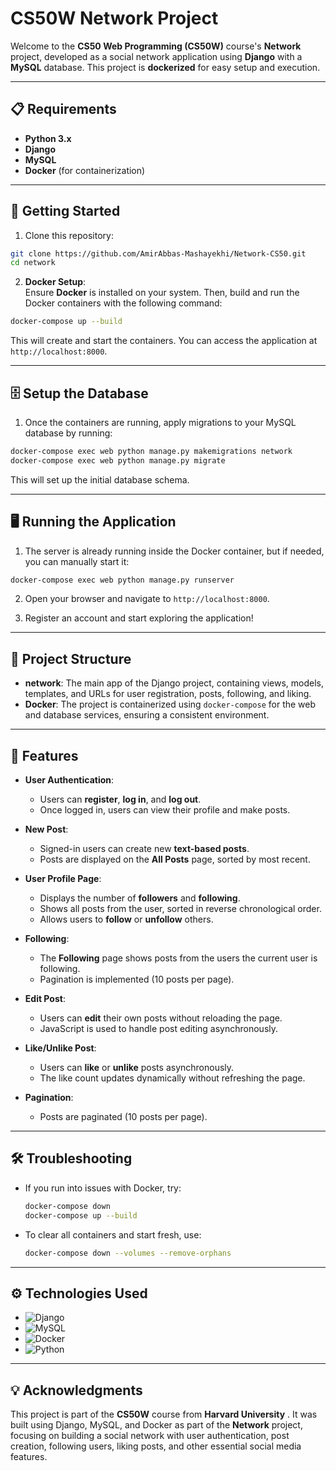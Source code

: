 # CS50W Network Project

Welcome to the **CS50 Web Programming (CS50W)** course's **Network** project, developed as a social network application using **Django** with a **MySQL** database. This project is **dockerized** for easy setup and execution.

---

## 📋 Requirements

- **Python 3.x**
- **Django**
- **MySQL**
- **Docker** (for containerization)

---

## 🚀 Getting Started

1. Clone this repository:

```bash
git clone https://github.com/AmirAbbas-Mashayekhi/Network-CS50.git
cd network
```

2. **Docker Setup**:  
   Ensure **Docker** is installed on your system. Then, build and run the Docker containers with the following command:

```bash
docker-compose up --build
```

This will create and start the containers. You can access the application at `http://localhost:8000`.

---

## 🗄️ Setup the Database

1. Once the containers are running, apply migrations to your MySQL database by running:

```bash
docker-compose exec web python manage.py makemigrations network
docker-compose exec web python manage.py migrate
```

This will set up the initial database schema.

---

## 🖥️ Running the Application

1. The server is already running inside the Docker container, but if needed, you can manually start it:

```bash
docker-compose exec web python manage.py runserver
```

2. Open your browser and navigate to `http://localhost:8000`.

3. Register an account and start exploring the application!

---

## 📂 Project Structure

- **network**: The main app of the Django project, containing views, models, templates, and URLs for user registration, posts, following, and liking.
- **Docker**: The project is containerized using `docker-compose` for the web and database services, ensuring a consistent environment.

---

## 🌟 Features

- **User Authentication**:

  - Users can **register**, **log in**, and **log out**.
  - Once logged in, users can view their profile and make posts.

- **New Post**:

  - Signed-in users can create new **text-based posts**.
  - Posts are displayed on the **All Posts** page, sorted by most recent.

- **User Profile Page**:

  - Displays the number of **followers** and **following**.
  - Shows all posts from the user, sorted in reverse chronological order.
  - Allows users to **follow** or **unfollow** others.

- **Following**:

  - The **Following** page shows posts from the users the current user is following.
  - Pagination is implemented (10 posts per page).

- **Edit Post**:

  - Users can **edit** their own posts without reloading the page.
  - JavaScript is used to handle post editing asynchronously.

- **Like/Unlike Post**:

  - Users can **like** or **unlike** posts asynchronously.
  - The like count updates dynamically without refreshing the page.

- **Pagination**:
  - Posts are paginated (10 posts per page).

---

## 🛠️ Troubleshooting

- If you run into issues with Docker, try:

  ```bash
  docker-compose down
  docker-compose up --build
  ```

- To clear all containers and start fresh, use:

  ```bash
  docker-compose down --volumes --remove-orphans
  ```

---

## ⚙️ Technologies Used

- ![Django](https://img.shields.io/badge/Django-5.1.3-brightgreen)
- ![MySQL](https://img.shields.io/badge/MySQL-8.0-blue)
- ![Docker](https://img.shields.io/badge/Docker-27.3-blueviolet)
- ![Python](https://img.shields.io/badge/Python-3.10-blue)

---

## 💡 Acknowledgments

This project is part of the **CS50W** course from **Harvard University** . It was built using Django, MySQL, and Docker as part of the **Network** project, focusing on building a social network with user authentication, post creation, following users, liking posts, and other essential social media features.
